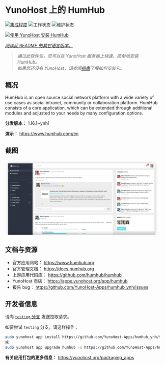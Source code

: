 <!--
注意：此 README 由 <https://github.com/YunoHost/apps/tree/master/tools/readme_generator> 自动生成
请勿手动编辑。
-->

# YunoHost 上的 HumHub

[![集成程度](https://dash.yunohost.org/integration/humhub.svg)](https://ci-apps.yunohost.org/ci/apps/humhub/) ![工作状态](https://ci-apps.yunohost.org/ci/badges/humhub.status.svg) ![维护状态](https://ci-apps.yunohost.org/ci/badges/humhub.maintain.svg)

[![使用 YunoHost 安装 HumHub](https://install-app.yunohost.org/install-with-yunohost.svg)](https://install-app.yunohost.org/?app=humhub)

*[阅读此 README 的其它语言版本。](./ALL_README.md)*

> *通过此软件包，您可以在 YunoHost 服务器上快速、简单地安装 HumHub。*  
> *如果您还没有 YunoHost，请参阅[指南](https://yunohost.org/install)了解如何安装它。*

## 概况

HumHub is an open source social network platform with a wide variety of use cases as social intranet, community or collaboration platform. HumHub consists of a core application, which can be extended through additional modules and adjusted to your needs by many configuration options. 


**分发版本：** 1.16.1~ynh1

**演示：** <https://www.humhub.com/en>

## 截图

![HumHub 的截图](./doc/screenshots/app_small.png)

## 文档与资源

- 官方应用网站： <https://www.humhub.org>
- 官方管理文档： <https://docs.humhub.org>
- 上游应用代码库： <https://github.com/humhub/humhub>
- YunoHost 商店： <https://apps.yunohost.org/app/humhub>
- 报告 bug： <https://github.com/YunoHost-Apps/humhub_ynh/issues>

## 开发者信息

请向 [`testing` 分支](https://github.com/YunoHost-Apps/humhub_ynh/tree/testing) 发送拉取请求。

如要尝试 `testing` 分支，请这样操作：

```bash
sudo yunohost app install https://github.com/YunoHost-Apps/humhub_ynh/tree/testing --debug
或
sudo yunohost app upgrade humhub -u https://github.com/YunoHost-Apps/humhub_ynh/tree/testing --debug
```

**有关应用打包的更多信息：** <https://yunohost.org/packaging_apps>
